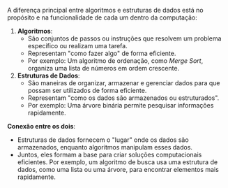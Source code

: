 A diferença principal entre algoritmos e estruturas de dados está no propósito e na funcionalidade de cada um dentro da computação:

1. **Algoritmos**:
    - São conjuntos de passos ou instruções que resolvem um problema específico ou realizam uma tarefa.
    - Representam "como fazer algo" de forma eficiente.
    - Por exemplo: Um algoritmo de ordenação, como _Merge Sort_, organiza uma lista de números em ordem crescente.
2. **Estruturas de Dados**:
    - São maneiras de organizar, armazenar e gerenciar dados para que possam ser utilizados de forma eficiente.
    - Representam "como os dados são armazenados ou estruturados".
    - Por exemplo: Uma árvore binária permite pesquisar informações rapidamente.

**Conexão entre os dois**:

- Estruturas de dados fornecem o "lugar" onde os dados são armazenados, enquanto algoritmos manipulam esses dados.
- Juntos, eles formam a base para criar soluções computacionais eficientes. Por exemplo, um algoritmo de busca usa uma estrutura de dados, como uma lista ou uma árvore, para encontrar elementos mais rapidamente.

